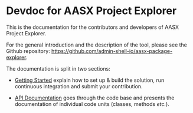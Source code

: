 # Devdoc for AASX Project Explorer

This is the documentation for the contributors and developers of 
AASX Project Explorer.

For the general introduction and the description of the tool, please see the
Github repository: https://github.com/admin-shell-io/aasx-package-explorer.

The documentation is split in two sections:

* [Getting Started](getting-started/intro.md) explain how to set up & build the solution,
run continuous integration and submit your contribution.

* [API Documentation](api/index.md) goes through the code base and presents 
  the documentation of individual code units (classes, methods *etc.*).
